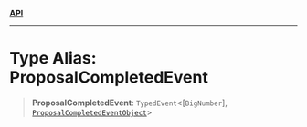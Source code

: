 [**API**](../../../README.md)

***

# Type Alias: ProposalCompletedEvent

> **ProposalCompletedEvent**: `TypedEvent`\<\[`BigNumber`\], [`ProposalCompletedEventObject`](../interfaces/ProposalCompletedEventObject.md)\>
